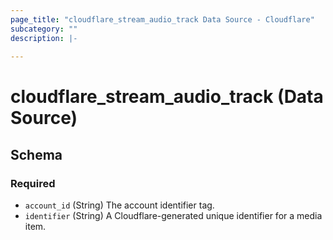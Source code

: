 ```yaml
---
page_title: "cloudflare_stream_audio_track Data Source - Cloudflare"
subcategory: ""
description: |-
  
---
```


# cloudflare_stream_audio_track (Data Source)




<!-- schema generated by tfplugindocs -->
## Schema

### Required

- `account_id` (String) The account identifier tag.
- `identifier` (String) A Cloudflare-generated unique identifier for a media item.


